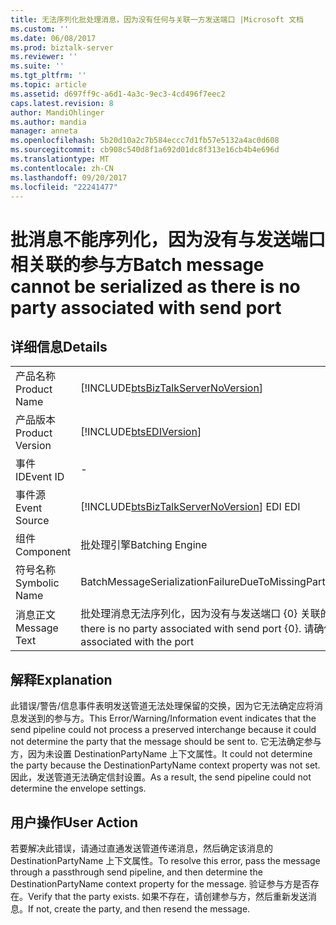```yaml
---
title: 无法序列化批处理消息，因为没有任何与关联一方发送端口 |Microsoft 文档
ms.custom: ''
ms.date: 06/08/2017
ms.prod: biztalk-server
ms.reviewer: ''
ms.suite: ''
ms.tgt_pltfrm: ''
ms.topic: article
ms.assetid: d697ff9c-a6d1-4a3c-9ec3-4cd496f7eec2
caps.latest.revision: 8
author: MandiOhlinger
ms.author: mandia
manager: anneta
ms.openlocfilehash: 5b20d10a2c7b584eccc7d1fb57e5132a4ac0d608
ms.sourcegitcommit: cb908c540d8f1a692d01dc8f313e16cb4b4e696d
ms.translationtype: MT
ms.contentlocale: zh-CN
ms.lasthandoff: 09/20/2017
ms.locfileid: "22241477"
---
```

# <a name="batch-message-cannot-be-serialized-as-there-is-no-party-associated-with-send-port"></a><span data-ttu-id="4bb77-102">批消息不能序列化，因为没有与发送端口相关联的参与方</span><span class="sxs-lookup"><span data-stu-id="4bb77-102">Batch message cannot be serialized as there is no party associated with send port</span></span>
## <a name="details"></a><span data-ttu-id="4bb77-103">详细信息</span><span class="sxs-lookup"><span data-stu-id="4bb77-103">Details</span></span>  
  
|||  
|-|-|  
|<span data-ttu-id="4bb77-104">产品名称</span><span class="sxs-lookup"><span data-stu-id="4bb77-104">Product Name</span></span>|[!INCLUDE[btsBizTalkServerNoVersion](../includes/btsbiztalkservernoversion-md.md)]|  
|<span data-ttu-id="4bb77-105">产品版本</span><span class="sxs-lookup"><span data-stu-id="4bb77-105">Product Version</span></span>|[!INCLUDE[btsEDIVersion](../includes/btsediversion-md.md)]|  
|<span data-ttu-id="4bb77-106">事件 ID</span><span class="sxs-lookup"><span data-stu-id="4bb77-106">Event ID</span></span>|-|  
|<span data-ttu-id="4bb77-107">事件源</span><span class="sxs-lookup"><span data-stu-id="4bb77-107">Event Source</span></span>|[!INCLUDE[btsBizTalkServerNoVersion](../includes/btsbiztalkservernoversion-md.md)]<span data-ttu-id="4bb77-108"> EDI</span><span class="sxs-lookup"><span data-stu-id="4bb77-108"> EDI</span></span>|  
|<span data-ttu-id="4bb77-109">组件</span><span class="sxs-lookup"><span data-stu-id="4bb77-109">Component</span></span>|<span data-ttu-id="4bb77-110">批处理引擎</span><span class="sxs-lookup"><span data-stu-id="4bb77-110">Batching Engine</span></span>|  
|<span data-ttu-id="4bb77-111">符号名称</span><span class="sxs-lookup"><span data-stu-id="4bb77-111">Symbolic Name</span></span>|<span data-ttu-id="4bb77-112">BatchMessageSerializationFailureDueToMissingParty</span><span class="sxs-lookup"><span data-stu-id="4bb77-112">BatchMessageSerializationFailureDueToMissingParty</span></span>|  
|<span data-ttu-id="4bb77-113">消息正文</span><span class="sxs-lookup"><span data-stu-id="4bb77-113">Message Text</span></span>|<span data-ttu-id="4bb77-114">批处理消息无法序列化，因为没有与发送端口 {0} 关联的参与方。</span><span class="sxs-lookup"><span data-stu-id="4bb77-114">Batch message can not be serialized as there is no party associated with send port {0}.</span></span> <span data-ttu-id="4bb77-115">请确保有参与方与该端口关联。</span><span class="sxs-lookup"><span data-stu-id="4bb77-115">Make sure that a party is associated with the port</span></span>|  
  
## <a name="explanation"></a><span data-ttu-id="4bb77-116">解释</span><span class="sxs-lookup"><span data-stu-id="4bb77-116">Explanation</span></span>  
 <span data-ttu-id="4bb77-117">此错误/警告/信息事件表明发送管道无法处理保留的交换，因为它无法确定应将消息发送到的参与方。</span><span class="sxs-lookup"><span data-stu-id="4bb77-117">This Error/Warning/Information event indicates that the send pipeline could not process a preserved interchange because it could not determine the party that the message should be sent to.</span></span> <span data-ttu-id="4bb77-118">它无法确定参与方，因为未设置 DestinationPartyName 上下文属性。</span><span class="sxs-lookup"><span data-stu-id="4bb77-118">It could not determine the party because the DestinationPartyName context property was not set.</span></span> <span data-ttu-id="4bb77-119">因此，发送管道无法确定信封设置。</span><span class="sxs-lookup"><span data-stu-id="4bb77-119">As a result, the send pipeline could not determine the envelope settings.</span></span>  
  
## <a name="user-action"></a><span data-ttu-id="4bb77-120">用户操作</span><span class="sxs-lookup"><span data-stu-id="4bb77-120">User Action</span></span>  
 <span data-ttu-id="4bb77-121">若要解决此错误，请通过直通发送管道传递消息，然后确定该消息的 DestinationPartyName 上下文属性。</span><span class="sxs-lookup"><span data-stu-id="4bb77-121">To resolve this error, pass the message through a passthrough send pipeline, and then determine the DestinationPartyName context property for the message.</span></span> <span data-ttu-id="4bb77-122">验证参与方是否存在。</span><span class="sxs-lookup"><span data-stu-id="4bb77-122">Verify that the party exists.</span></span> <span data-ttu-id="4bb77-123">如果不存在，请创建参与方，然后重新发送消息。</span><span class="sxs-lookup"><span data-stu-id="4bb77-123">If not, create the party, and then resend the message.</span></span>